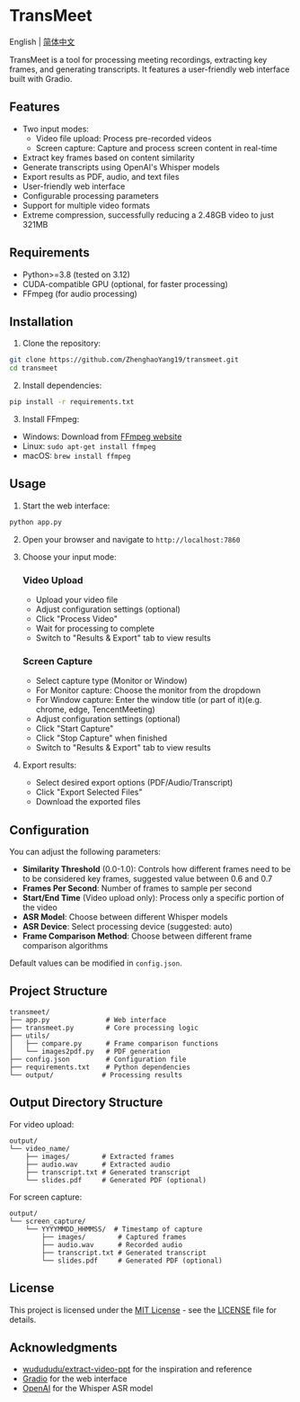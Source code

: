 # TransMeet

English | [简体中文](README_zh.md)

TransMeet is a tool for processing meeting recordings, extracting key frames, and generating transcripts. It features a user-friendly web interface built with Gradio.

## Features

- Two input modes:
  - Video file upload: Process pre-recorded videos
  - Screen capture: Capture and process screen content in real-time
- Extract key frames based on content similarity
- Generate transcripts using OpenAI's Whisper models
- Export results as PDF, audio, and text files
- User-friendly web interface
- Configurable processing parameters
- Support for multiple video formats
- Extreme compression, successfully reducing a 2.48GB video to just 321MB

## Requirements

- Python>=3.8 (tested on 3.12) 
- CUDA-compatible GPU (optional, for faster processing)
- FFmpeg (for audio processing)

## Installation

1. Clone the repository:
```bash
git clone https://github.com/ZhenghaoYang19/transmeet.git
cd transmeet
```

2. Install dependencies:
```bash
pip install -r requirements.txt
```

3. Install FFmpeg:
- Windows: Download from [FFmpeg website](https://ffmpeg.org/download.html)
- Linux: `sudo apt-get install ffmpeg`
- macOS: `brew install ffmpeg`

## Usage

1. Start the web interface:
```bash
python app.py
```

2. Open your browser and navigate to `http://localhost:7860`

3. Choose your input mode:

   ### Video Upload
   - Upload your video file
   - Adjust configuration settings (optional)
   - Click "Process Video"
   - Wait for processing to complete
   - Switch to "Results & Export" tab to view results

   ### Screen Capture
   - Select capture type (Monitor or Window)
   - For Monitor capture: Choose the monitor from the dropdown
   - For Window capture: Enter the window title (or part of it)(e.g. chrome, edge, TencentMeeting)
   - Adjust configuration settings (optional)
   - Click "Start Capture"
   - Click "Stop Capture" when finished
   - Switch to "Results & Export" tab to view results

4. Export results:
   - Select desired export options (PDF/Audio/Transcript)
   - Click "Export Selected Files"
   - Download the exported files

## Configuration

You can adjust the following parameters:

- **Similarity Threshold** (0.0-1.0): Controls how different frames need to be to be considered key frames, suggested value between 0.6 and 0.7
- **Frames Per Second**: Number of frames to sample per second
- **Start/End Time** (Video upload only): Process only a specific portion of the video
- **ASR Model**: Choose between different Whisper models
- **ASR Device**: Select processing device (suggested: auto)
- **Frame Comparison Method**: Choose between different frame comparison algorithms

Default values can be modified in `config.json`.

## Project Structure

```
transmeet/
├── app.py              # Web interface
├── transmeet.py        # Core processing logic
├── utils/
│   ├── compare.py      # Frame comparison functions
│   └── images2pdf.py   # PDF generation
├── config.json         # Configuration file
├── requirements.txt    # Python dependencies
└── output/            # Processing results
```

## Output Directory Structure

For video upload:
```
output/
└── video_name/
    ├── images/        # Extracted frames
    ├── audio.wav      # Extracted audio
    ├── transcript.txt # Generated transcript
    └── slides.pdf     # Generated PDF (optional)
```

For screen capture:
```
output/
└── screen_capture/
    └── YYYYMMDD_HHMMSS/  # Timestamp of capture
        ├── images/        # Captured frames
        ├── audio.wav      # Recorded audio
        ├── transcript.txt # Generated transcript
        └── slides.pdf     # Generated PDF (optional)
```

## License

This project is licensed under the [MIT License](LICENSE) - see the [LICENSE](LICENSE) file for details.

## Acknowledgments

- [wudududu/extract-video-ppt](https://github.com/wudududu/extract-video-ppt/tree/master) for the inspiration and reference
- [Gradio](https://www.gradio.app/) for the web interface
- [OpenAI](https://openai.com/) for the Whisper ASR model


